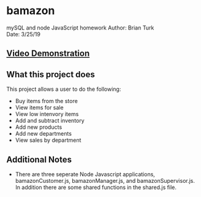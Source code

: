 # bamazon
mySQL and node JavaScript homework
Author: Brian Turk  
Date: 3/25/19

## [Video Demonstration](https://photos.app.goo.gl/9z1Ukiz6h7GGNvDJ6)


## What this project does
This project allows a user to do the following:
* Buy items from the store
* View items for sale
* View low intenvory items
* Add and subtract inventory
* Add new products
* Add new departments
* View sales by department


## Additional Notes
* There are three seperate Node Javascript applications, bamazonCustomer.js, bamazonManager.js, and bamazonSupervisor.js.  In addition there are some shared functions in the shared.js file.